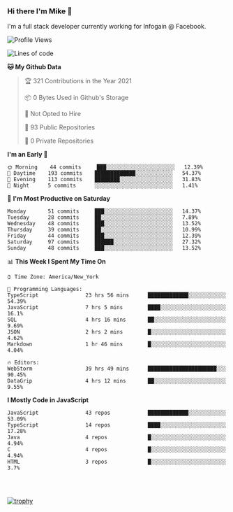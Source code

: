 ### Hi there I'm Mike 👋
I'm a full stack developer currently working for Infogain @ Facebook.

<!--START_SECTION:waka-->
![Profile Views](http://img.shields.io/badge/Profile%20Views-0-blue)

![Lines of code](https://img.shields.io/badge/From%20Hello%20World%20I%27ve%20Written-1.2%20million%20lines%20of%20code-blue)

**🐱 My Github Data** 

> 🏆 321 Contributions in the Year 2021
 > 
> 📦 0 Bytes Used in Github's Storage 
 > 
> 🚫 Not Opted to Hire
 > 
> 📜 93 Public Repositories 
 > 
> 🔑 0 Private Repositories  
 > 
**I'm an Early 🐤** 

```text
🌞 Morning    44 commits     ███░░░░░░░░░░░░░░░░░░░░░░   12.39% 
🌆 Daytime    193 commits    █████████████░░░░░░░░░░░░   54.37% 
🌃 Evening    113 commits    ████████░░░░░░░░░░░░░░░░░   31.83% 
🌙 Night      5 commits      ░░░░░░░░░░░░░░░░░░░░░░░░░   1.41%

```
📅 **I'm Most Productive on Saturday** 

```text
Monday       51 commits     ███░░░░░░░░░░░░░░░░░░░░░░   14.37% 
Tuesday      28 commits     ██░░░░░░░░░░░░░░░░░░░░░░░   7.89% 
Wednesday    48 commits     ███░░░░░░░░░░░░░░░░░░░░░░   13.52% 
Thursday     39 commits     ██░░░░░░░░░░░░░░░░░░░░░░░   10.99% 
Friday       44 commits     ███░░░░░░░░░░░░░░░░░░░░░░   12.39% 
Saturday     97 commits     ██████░░░░░░░░░░░░░░░░░░░   27.32% 
Sunday       48 commits     ███░░░░░░░░░░░░░░░░░░░░░░   13.52%

```


📊 **This Week I Spent My Time On** 

```text
⌚︎ Time Zone: America/New_York

💬 Programming Languages: 
TypeScript               23 hrs 56 mins      █████████████░░░░░░░░░░░░   54.39% 
JavaScript               7 hrs 5 mins        ████░░░░░░░░░░░░░░░░░░░░░   16.1% 
SQL                      4 hrs 16 mins       ██░░░░░░░░░░░░░░░░░░░░░░░   9.69% 
JSON                     2 hrs 2 mins        █░░░░░░░░░░░░░░░░░░░░░░░░   4.62% 
Markdown                 1 hr 46 mins        █░░░░░░░░░░░░░░░░░░░░░░░░   4.04%

🔥 Editors: 
WebStorm                 39 hrs 49 mins      ██████████████████████░░░   90.45% 
DataGrip                 4 hrs 12 mins       ██░░░░░░░░░░░░░░░░░░░░░░░   9.55%

```

**I Mostly Code in JavaScript** 

```text
JavaScript               43 repos            █████████████░░░░░░░░░░░░   53.09% 
TypeScript               14 repos            ████░░░░░░░░░░░░░░░░░░░░░   17.28% 
Java                     4 repos             █░░░░░░░░░░░░░░░░░░░░░░░░   4.94% 
C                        4 repos             █░░░░░░░░░░░░░░░░░░░░░░░░   4.94% 
HTML                     3 repos             █░░░░░░░░░░░░░░░░░░░░░░░░   3.7%

```



<!--END_SECTION:waka-->

##### &nbsp;
[![trophy](https://github-profile-trophy.vercel.app/?username=uptonm&theme=dracula)](https://github.com/ryo-ma/github-profile-trophy)
